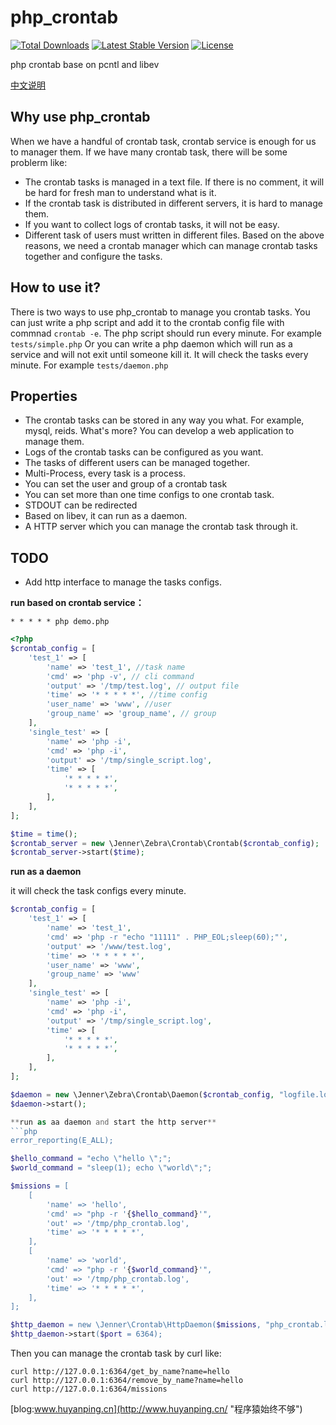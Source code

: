 php_crontab 
=============
[![Total Downloads](https://img.shields.io/packagist/dt/jenner/crontab.svg?style=flat)](https://packagist.org/packages/jenner/crontab)
[![Latest Stable Version](http://img.shields.io/packagist/v/jenner/crontab.svg?style=flat)](https://packagist.org/packages/jenner/crontab)
[![License](https://img.shields.io/packagist/l/jenner/crontab.svg?style=flat)](https://packagist.org/packages/jenner/crontab)

php crontab base on pcntl and libev

[中文说明](https://github.com/huyanping/php_crontab/blob/master/README.zh.md "中文说明")

Why use php_crontab
------------
When we have a handful of crontab task, crontab service is enough for us to manager them. 
If we have many crontab task, there will be some problerm like:
+ The crontab tasks is managed in a text file. If there is no comment, it will be 
hard for fresh man to understand what is it.
+ If the crontab task is distributed in different servers, it is hard to manage them.
+ If you want to collect logs of crontab tasks, it will not be easy. 
+ Different task of users must written in different files.
Based on the above reasons, we need a crontab manager which can manage crontab tasks together and configure the tasks.

How to use it?
---------------
There is two ways to use php_crontab to manage you crontab tasks. 
You can just write a php script and add it to the crontab config file 
with commnad `crontab -e`. The php script should run every minute. For example `tests/simple.php`
Or you can write a php daemon which will run as a service and will not exit until someone kill it.
It will check the tasks every minute. For example `tests/daemon.php`

Properties
-----------
+ The crontab tasks can be stored in any way you what. For example, mysql, reids. 
What's more? You can develop a web application to manage them.
+ Logs of the crontab tasks can be configured as you want.
+ The tasks of different users can be managed together.
+ Multi-Process, every task is a process.
+ You can set the user and group of a crontab task
+ You can set more than one time configs to one crontab task.
+ STDOUT can be redirected
+ Based on libev, it can run as a daemon.
+ A HTTP server which you can manage the crontab task through it.

TODO
-------------
+ Add http interface to manage the tasks configs.


**run based on crontab service：**
```shell
* * * * * php demo.php
```
```php
<?php
$crontab_config = [
    'test_1' => [
        'name' => 'test_1', //task name
        'cmd' => 'php -v', // cli command
        'output' => '/tmp/test.log', // output file
        'time' => '* * * * *', //time config
        'user_name' => 'www', //user
        'group_name' => 'group_name', // group
    ],
    'single_test' => [
        'name' => 'php -i',
        'cmd' => 'php -i',
        'output' => '/tmp/single_script.log',
        'time' => [
            '* * * * *',
            '* * * * *',
        ],
    ],
];

$time = time();
$crontab_server = new \Jenner\Zebra\Crontab\Crontab($crontab_config);
$crontab_server->start($time);
```
**run as a daemon**

it will check the task configs every minute.
```php
$crontab_config = [
    'test_1' => [
        'name' => 'test_1',
        'cmd' => 'php -r "echo "11111" . PHP_EOL;sleep(60);"',
        'output' => '/www/test.log',
        'time' => '* * * * *',
        'user_name' => 'www',
        'group_name' => 'www'
    ],
    'single_test' => [
        'name' => 'php -i',
        'cmd' => 'php -i',
        'output' => '/tmp/single_script.log',
        'time' => [
            '* * * * *',
            '* * * * *',
        ],
    ],
];

$daemon = new \Jenner\Zebra\Crontab\Daemon($crontab_config, "logfile.log");
$daemon->start();

**run as aa daemon and start the http server**
```php
error_reporting(E_ALL);

$hello_command = "echo \"hello \";";
$world_command = "sleep(1); echo \"world\";";

$missions = [
    [
        'name' => 'hello',
        'cmd' => "php -r '{$hello_command}'",
        'out' => '/tmp/php_crontab.log',
        'time' => '* * * * *',
    ],
    [
        'name' => 'world',
        'cmd' => "php -r '{$world_command}'",
        'out' => '/tmp/php_crontab.log',
        'time' => '* * * * *',
    ],
];

$http_daemon = new \Jenner\Crontab\HttpDaemon($missions, "php_crontab.log");
$http_daemon->start($port = 6364);
```
Then you can manage the crontab task by curl like:
```shell
curl http://127.0.0.1:6364/get_by_name?name=hello
curl http://127.0.0.1:6364/remove_by_name?name=hello
curl http://127.0.0.1:6364/missions
```

[blog:www.huyanping.cn](http://www.huyanping.cn/ "程序猿始终不够")



